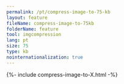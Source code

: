```yaml
---
permalink: /pt/compress-image-to-75-kb
layout: feature
fileName: compress-image-to-75kb
folderName: feature
tool: imgcompression
lang: pt
size: 75
type: kb
nointernationalization: true
---
```

{%- include compress-image-to-X.html -%}       
